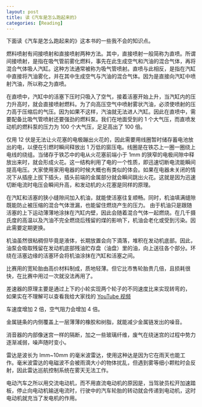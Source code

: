 ```yaml
---
layout: post
title: 读《汽车是怎么跑起来的》
categories: [Reading]
---
```


下面读《汽车是怎么跑起来的》这本书的一些我不会的知识点。

燃料喷射有间接喷射和直接喷射两种方法。其中，直接喷射一般简称为直喷。所谓间接喷射，是指在吸气管前雾化燃料，事先在此生成空气和汽油的混合气体，再将混合气体吸人汽缸。这种方法通常被称为吸气管喷射。直喷与此相反，是指在汽缸中直接将汽油雾化，并在其中生成空气与汽油的混合气体。因为是直接向汽缸中喷射汽油，所以称之为直喷。

在直喷中，汽缸中的活塞下压时只吸入了空气，接着活塞开始上升，当汽缸内的压力升高时，就会直接喷射燃料。为了向高压空气中喷射雾状汽油，必须使喷射的压力高于压缩后的气压。因为如果不这样，汽油就无法进人汽缸。因此在直喷中，需要配备比吸气管喷射还要强劲的燃料泵。我们在地面受到的 1 个大气压，而直喷发动机的燃料泵的压力为 100 个大气压，足足高出了 100 倍。

仅用 12 伏是无法让火花塞的电极蹦出火花的，因此需要用线圈暂时储存蓄电池放出的电，以便在引燃时瞬间释放出 1 万低的窗压电。线圈是在铁芯上一圈一圈绕上电线的绕组。当储存于铁芯中的电从火花塞前端小于 1mm 的狭窄的电极间隙中释放出来时，就会形成火花。这一结构利用了电的一个性质，即迅速切断电流能瞬间提高电压。大家使用家用电器的时候大概也有类似的体会。如果在电器未关闭的情况下从插座上拔下插头，插头前端的金属部分就会瞬间跳出火花。这就是因为迅速切断电流时电压会瞬间升高，和发动机的火花塞是同样的原理。

在汽缸和活塞的狭小缝隙间加入机油，就能使活塞往复顺畅。同时，机油填满缝隙既能防止被压缩的混合气体泄漏，也能留住燃烧产生的压力。
由于机油只是跟随活塞的上下运动薄薄地涂抹在汽缸内壁，因此会随着混合气体一起燃烧。在几千摄氏度的高温以及汽油不完全燃烧后残留的煤的影响下，机油会老化或受到污染。因此需要定期更换。

机油虽然很粘稠但毕竟是液体，长期放置会向下滴落，堆积在发动机底部。因此，油泵会吸取残留在发动机底部残油贮存盘（油盘）里的油，向上送往各个部分。环绕在活塞边缘的活塞环会将机油涂抹在汽缸和活塞之间。

比赛用的宽轮胎由高价材料制成，质地轻薄。但它比市售轮胎贵几倍，且损耗很快，在比赛中用过一次就没法再用了。

差速器的原理主要是通过上下的小轮实现两个轮子的不同速度比来实现转弯的， 如果实在不理解可以查看我给大家找的 [YouTube 视频](https://www.youtube.com/watch?v=duIIpW1-AWA)

车速度增加 2 倍，空气阻力会增加 4 倍。

金属链条的内侧覆盖上一层薄薄的橡胶和树脂，就能减少金属链发出的噪音。

消音器的内部像迷宫一样的隔断，加之一些玻璃纤维，废气在绕迷宫的过程中势力逐渐减弱，噪声随时变小。

雷达是波长为 Imm~10mm 的毫米波雷达，使用这种达是因为它在雨天也能工作。毫米波雷达的电磁波不会被雨滴大小的物体扰乱，但遇到雾等细小颗粒时会反射，因此雷达巡航控制系统在雾天无法工作。

电动汽车之所以用交流电动机，而不用直流电动机的原因是，当驾驶员松开加速踏板，停止向电动机输送电流时，行驶中的汽车轮胎的转动就会传递到电动机，这时电动机就充当了发电机的作用。
